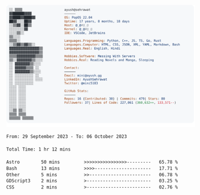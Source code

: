 <a href="https://github.com/AyushSehrawat/AyushSehrawat">
  <picture>
    <source media="(prefers-color-scheme: dark)" srcset="https://raw.githubusercontent.com/AyushSehrawat/AyushSehrawat/main/dark_mode.svg">
    <img alt="Andrew Grant's GitHub Profile README" src="https://raw.githubusercontent.com/AyushSehrawat/AyushSehrawat/main/light_mode.svg">
  </picture>
</a>

<!--START_SECTION:waka-->

```txt
From: 29 September 2023 - To: 06 October 2023

Total Time: 1 hr 12 mins

Astro        50 mins         >>>>>>>>>>>>>>>>---------   65.78 %
Bash         13 mins         >>>>---------------------   17.71 %
Other        5 mins          >>-----------------------   06.78 %
GDScript3    2 mins          >------------------------   03.25 %
CSS          2 mins          >------------------------   02.76 %
```

<!--END_SECTION:waka-->
